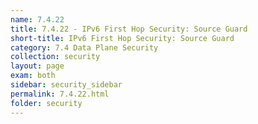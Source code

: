 ```yaml
---
name: 7.4.22
title: 7.4.22 - IPv6 First Hop Security: Source Guard
short-title: IPv6 First Hop Security: Source Guard
category: 7.4 Data Plane Security
collection: security
layout: page
exam: both
sidebar: security_sidebar
permalink: 7.4.22.html
folder: security
---
```


